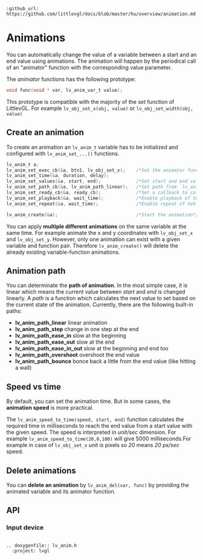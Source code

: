```eval_rst
:github_url: https://github.com/littlevgl/docs/blob/master/hu/overview/animation.md
```
# Animations

You can automatically change the value of a variable between a start and an end value using animations. 
The animation will happen by the periodical call of an "animator" function with the corresponding value parameter.

The *animator* functions has the following prototype:
```c
void func(void * var, lv_anim_var_t value);
```
This prototype is compatible with the majority of the *set* function of LittlevGL. For example `lv_obj_set_x(obj, value)` or `lv_obj_set_width(obj, value)`


## Create an animation
To create an animation an `lv_anim_t` variable has to be initialized and configured with `lv_anim_set_...()` functions.

```c
lv_anim_t a;
lv_anim_set_exec_cb(&a, btn1, lv_obj_set_x);    /*Set the animator function and variable to animate*/ 
lv_anim_set_time(&a, duration, delay);
lv_anim_set_values(&a, start, end);             /*Set start and end values. E.g. 0, 150*/
lv_anim_set_path_cb(&a, lv_anim_path_linear);   /*Set path from `lv_anim_path_...` functions or a custom one.*/
lv_anim_set_ready_cb(&a, ready_cb);             /*Set a callback to call then animation is ready. (Optional)*/
lv_anim_set_playback(&a, wait_time);            /*Enable playback of teh animation with `wait_time` delay*/
lv_anim_set_repeat(&a, wait_time);              /*Enable repeat of teh animation with `wait_time` delay. Can be compiled with playback*/

lv_anim_create(&a);                             /*Start the animation*/
```


You can apply **multiple different animations** on the same variable at the same time. 
For example animate the x and y coordinates with `lv_obj_set_x` and `lv_obj_set_y`. However, only one animation can exist with a given variable and function pair. 
Therefore `lv_anim_create()` will delete the already existing variable-function animations. 

## Animation path

You can determinate the **path of animation**. In the most simple case, it is linear which means the current value between *start* and *end*  is changed linearly. 
A *path* is a function which calculates the next value to set based on the current state of the animation. Currently, there are the following built-in paths: 

- **lv_anim_path_linear** linear animation
- **lv_anim_path_step** change in one step at the end
- **lv_anim_path_ease_in** slow at the beginning
- **lv_anim_path_ease_out** slow at the end
- **lv_anim_path_ease_in_out** slow at the beginning and end too
- **lv_anim_path_overshoot** overshoot the end value
- **lv_anim_path_bounce** bonce back a little from the end value (like hitting a wall)


## Speed vs time
By default, you can set the animation time. But in some cases, the **animation speed** is more practical. 

The `lv_anim_speed_to_time(speed, start, end)` function calculates the required time in milliseconds to reach the end value from a start value with the given speed. 
The speed is interpreted in _unit/sec_ dimension. For example `lv_anim_speed_to_time(20,0,100)` will give 5000 milliseconds.For example in case of `lv_obj_set_x` *unit* is pixels so *20* means *20 px/sec* speed.

## Delete animations

You can **delete an animation** by `lv_anim_del(var, func)` by providing the animated variable and its animator function.

## API

### Input device

```eval_rst

.. doxygenfile:: lv_anim.h
  :project: lvgl
        
```

